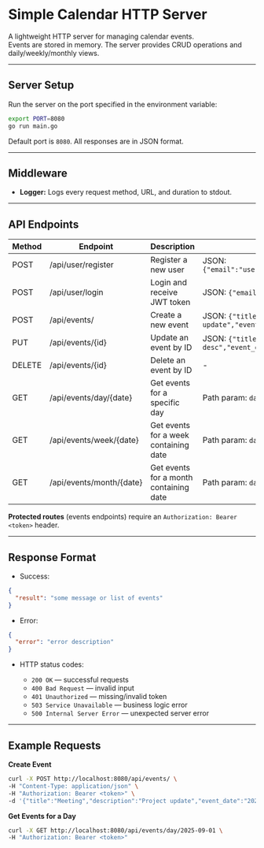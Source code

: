 # Simple Calendar HTTP Server

A lightweight HTTP server for managing calendar events.  
Events are stored in memory. The server provides CRUD operations and daily/weekly/monthly views.

---

## Server Setup

Run the server on the port specified in the environment variable:

```bash
export PORT=8080
go run main.go
````

Default port is `8080`. All responses are in JSON format.

---

## Middleware

* **Logger:** Logs every request method, URL, and duration to stdout.

---

## API Endpoints

| Method | Endpoint                 | Description                            | Request Body / Query Parameters                                                          |
| ------ | ------------------------ | -------------------------------------- | ---------------------------------------------------------------------------------------- |
| POST   | /api/user/register       | Register a new user                    | JSON: `{"email":"user@example.com","name":"Alice","password":"secret"}`                  |
| POST   | /api/user/login          | Login and receive JWT token            | JSON: `{"email":"user@example.com","password":"secret"}`                                 |
| POST   | /api/events/             | Create a new event                     | JSON: `{"title":"Meeting","description":"Project update","event_date":"2025-09-01"}`     |
| PUT    | /api/events/{id}         | Update an event by ID                  | JSON: `{"title":"Updated title","description":"Updated desc","event_date":"2025-09-02"}` |
| DELETE | /api/events/{id}         | Delete an event by ID                  | -                                                                                        |
| GET    | /api/events/day/{date}   | Get events for a specific day          | Path param: `date` (YYYY-MM-DD)                                                          |
| GET    | /api/events/week/{date}  | Get events for a week containing date  | Path param: `date` (YYYY-MM-DD)                                                          |
| GET    | /api/events/month/{date} | Get events for a month containing date | Path param: `date` (YYYY-MM-DD)                                                          |

**Protected routes** (events endpoints) require an `Authorization: Bearer <token>` header.

---

## Response Format

* Success:

```json
{
  "result": "some message or list of events"
}
```

* Error:

```json
{
  "error": "error description"
}
```

* HTTP status codes:

    * `200 OK` — successful requests
    * `400 Bad Request` — invalid input
    * `401 Unauthorized` — missing/invalid token
    * `503 Service Unavailable` — business logic error
    * `500 Internal Server Error` — unexpected server error

---

## Example Requests

**Create Event**

```bash
curl -X POST http://localhost:8080/api/events/ \
-H "Content-Type: application/json" \
-H "Authorization: Bearer <token>" \
-d '{"title":"Meeting","description":"Project update","event_date":"2025-09-01"}'
```

**Get Events for a Day**

```bash
curl -X GET http://localhost:8080/api/events/day/2025-09-01 \
-H "Authorization: Bearer <token>"
```
